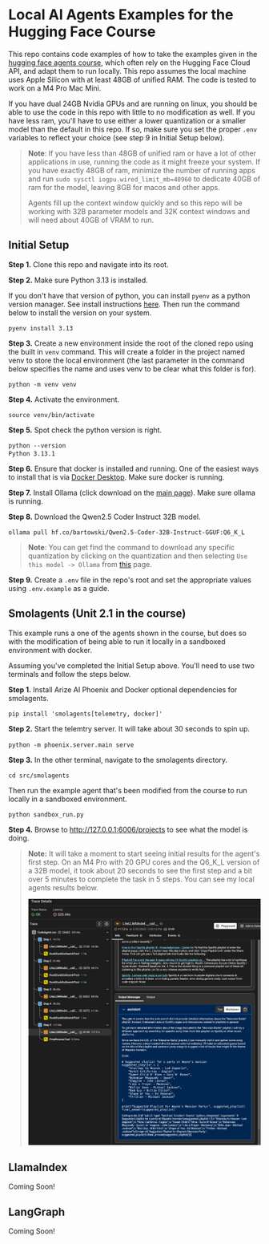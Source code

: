 # Local AI Agents Examples for the Hugging Face Course

This repo contains code examples of how to take the examples given in the [hugging face agents course](https://huggingface.co/agents-course), which often rely on the Hugging Face Cloud API, and adapt them to run locally. This repo assumes the local machine uses Apple Silicon with at least 48GB of unified RAM. The code is tested to work on a M4 Pro Mac Mini.

If you have dual 24GB Nvidia GPUs and are running on linux, you should be able to use the code in this repo with little to no modification as well. If you have less ram, you'll have to use either a lower quantization or a smaller model than the default in this repo. If so, make sure you set the proper `.env` variables to reflect your choice (see step 9 in Initial Setup below).

> **Note**: If you have less than 48GB of unified ram or have a lot of other applications in use, running the code as it might freeze your system. If you have exactly 48GB of ram, minimize the number of running apps and run `sudo sysctl iogpu.wired_limit_mb=40960` to dedicate 40GB of ram for the model, leaving 8GB for macos and other apps.
>
> Agents fill up the context window quickly and so this repo will be working with 32B parameter models and 32K context windows and will need about 40GB of VRAM to run.

## Initial Setup

**Step 1.** Clone this repo and navigate into its root.

**Step 2.** Make sure Python 3.13 is installed.

If you don't have that version of python, you can install `pyenv` as a python version manager. See install instructions [here](https://github.com/pyenv/pyenv?tab=readme-ov-file#a-getting-pyenv). Then run the command below to install the version on your system.

```
pyenv install 3.13
```

**Step 3.** Create a new environment inside the root of the cloned repo using the built in `venv` command. This will create a folder in the project named venv to store the local environment (the last parameter in the command below specifies the name and uses venv to be clear what this folder is for).

```
python -m venv venv
```

**Step 4.** Activate the environment.

```
source venv/bin/activate
```

**Step 5.** Spot check the python version is right.

```
python --version
Python 3.13.1
```

**Step 6.** Ensure that docker is installed and running. One of the easiest ways to install that is via [Docker Desktop](https://docs.docker.com/desktop/). Make sure docker is running.

**Step 7.** Install Ollama (click download on the [main page](https://ollama.com/)). Make sure ollama is running.

**Step 8.** Download the Qwen2.5 Coder Instruct 32B model.

```
ollama pull hf.co/bartowski/Qwen2.5-Coder-32B-Instruct-GGUF:Q6_K_L
```

> **Note**: You can get find the command to download any specific quantization by clicking on the quantization and then selecting `Use this model -> Ollama` from [this](https://huggingface.co/bartowski/Qwen2.5-Coder-32B-Instruct-GGUF) page.

**Step 9.** Create a `.env` file in the repo's root and set the appropriate values using `.env.example` as a guide.

## Smolagents (Unit 2.1 in the course)

This example runs a one of the agents shown in the course, but does so with the modification of being able to run it locally in a sandboxed environment with docker.

Assuming you've completed the Initial Setup above. You'll need to use two terminals and follow the steps below.

**Step 1.** Install Arize AI Phoenix and Docker optional dependencies for smolagents.

```
pip install 'smolagents[telemetry, docker]'
```

**Step 2.** Start the telemtry server. It will take about 30 seconds to spin up.

`python -m phoenix.server.main serve`

**Step 3.** In the other terminal, navigate to the smolagents directory.

```
cd src/smolagents
```

Then run the example agent that's been modified from the course to run locally in a sandboxed environment.

```
python sandbox_run.py
```

**Step 4.** Browse to http://127.0.0.1:6006/projects to see what the model is doing.

> **Note:** It will take a moment to start seeing initial results for the agent's first step. On an M4 Pro with 20 GPU cores and the Q6_K_L version of a 32B model, it took about 20 seconds to see the first step and a bit over 5 minutes to complete the task in 5 steps. You can see my local agents results below.
>
> <img src="/src/smolagents/results.png" title="smolagents phoenix telemetry results" alt="smolagents phoenix telemetry results">

## LlamaIndex

Coming Soon!

## LangGraph

Coming Soon!
